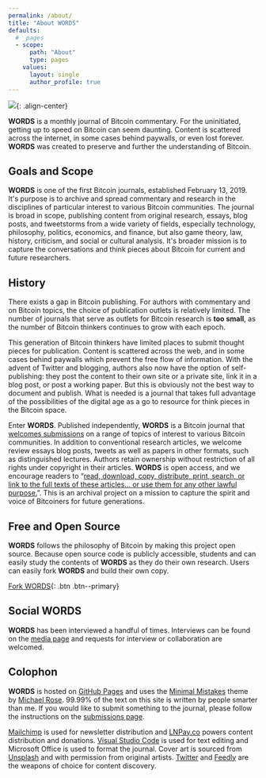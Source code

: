 ```yaml
---
permalink: /about/
title: "About WORDS"
defaults:
  # _pages
  - scope:
      path: "About"
      type: pages
    values:
      layout: single
      author_profile: true
---
```


![](/assets/images/splash-about.png){: .align-center}

**WORDS** is a monthly journal of Bitcoin commentary. For the uninitiated, getting up to speed on Bitcoin can seem daunting. Content is scattered across the internet, in some cases behind paywalls, or even lost forever. **WORDS** was created to preserve and further the understanding of Bitcoin.

## Goals and Scope
**WORDS** is one of the first Bitcoin journals, established February 13, 2019. It's purpose is to archive and spread commentary and research in the disciplines of particular interest to various Bitcoin communities. The journal is broad in scope, publishing content from original research, essays, blog posts, and tweetstorms from a wide variety of fields, especially technology, philosophy, politics, economics, and finance, but also game theory, law, history, criticism, and social or cultural analysis. It's broader mission is to capture the conversations and think pieces about Bitcoin for current and future researchers.

## History
There exists a gap in Bitcoin publishing. For authors with commentary and on Bitcoin topics, the choice of publication outlets is relatively limited. The number of journals that serve as outlets for Bitcoin research is **too small**, as the number of Bitcoin thinkers continues to grow with each epoch.

This generation of Bitcoin thinkers have limited places to submit thought pieces for publication. Content is scattered across the web, and in some cases behind paywalls which prevent the free flow of information. With the advent of Twitter and blogging, authors also now have the option of self-publishing: they post the content to their own site or a private site, link it in a blog post, or post a working paper. But this is obviously not the best way to document and publish. What is needed is a journal that takes full advantage of the possibilities of the digital age as a go to resource for think pieces in the Bitcoin space. 

Enter **WORDS**. Published independently, **WORDS** is a Bitcoin journal that [welcomes submissions](https://bitcoinwords.github.io/submissions/) on a range of topics of interest to various Bitcoin communities.  In addition to conventional research articles, we welcome review essays blog posts, tweets as well as papers in other formats, such as distinguished lectures. Authors retain ownership without restriction of all rights under copyright in their articles. **WORDS** is open access, and we encourage readers to “[read, download, copy, distribute, print, search, or link to the full texts of these articles… or use them for any other lawful purpose.](https://doaj.org/faq#definition)”. This is an archival project on a mission to capture the spirit and voice of Bitcoiners for future generations.

## Free and Open Source
**WORDS** follows the philosophy of Bitcoin by making this project open source. Because open source code is publicly accessible, students and can easily study the contents of **WORDS** as they do their own research. Users can easily fork **WORDS** and build their own copy.

[<i class="fas fa-code-branch"></i> Fork WORDS](https://github.com/bitcoinwords/bitcoinwords.github.io){: .btn .btn--primary}

## Social WORDS
**WORDS** has been interviewed a handful of times. Interviews can be found on the [media page](https://bitcoinwords.github.io/media/) and requests for interview or collaboration are welcomed.

## Colophon
**WORDS** is hosted on [GitHub Pages](https://pages.github.com/) and uses the [Minimal Mistakes](https://mmistakes.github.io/minimal-mistakes/) theme by [Michael Rose](https://twitter.com/mmistakes). 99.99% of the text on this site is written by people smarter than me. If you would like to submit something to the journal, please follow the instructions on the [submissions page](https://bitcoinwords.github.io/submissions/).

[Mailchimp](https://mailchimp.com/) is used for newsletter distribution and [LNPay.co](https://lnpay.co) powers content distribution and donations. [Visual Studio Code](https://code.visualstudio.com/) is used for text editing and Microsoft Office is used to format the journal. Cover art is sourced from [Unsplash](https://unsplash.com/) and with permission from original artists. [Twitter](https://twitter.com) and [Feedly](https://feedly.com) are the weapons of choice for content discovery.
